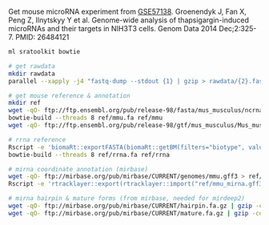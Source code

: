 Get mouse microRNA experiment from [GSE57138](https://www.ncbi.nlm.nih.gov/geo/query/acc.cgi?acc=GSE57138).
Groenendyk J, Fan X, Peng Z, Ilnytskyy Y et al. Genome-wide analysis of thapsigargin-induced microRNAs and their targets in NIH3T3 cells. Genom Data 2014 Dec;2:325-7. PMID: 26484121

```bash
ml sratoolkit bowtie

# get rawdata
mkdir rawdata
parallel --xapply -j4 "fastq-dump --stdout {1} | gzip > rawdata/{2}.fastq.gz" ::: SRR1269676 SRR1269677 SRR1269678 SRR1269679 ::: control1 control2 thapsigargin1 thapsigargin2

# get mouse reference & annotation
mkdir ref
wget -qO- ftp://ftp.ensembl.org/pub/release-98/fasta/mus_musculus/ncrna/Mus_musculus.GRCm38.ncrna.fa.gz | gzip -cd | sed 's/ /_/g' > ref/mmu.fa
bowtie-build --threads 8 ref/mmu.fa ref/mmu
wget -qO- ftp://ftp.ensembl.org/pub/release-98/gtf/mus_musculus/Mus_musculus.GRCm38.98.gtf.gz | gzip -cd > ref/mmu.gtf

# rrna reference
Rscript -e 'biomaRt::exportFASTA(biomaRt::getBM(filters="biotype", values="rRNA", attributes=c("gene_exon_intron", "ensembl_gene_id"), mart=biomaRt::useEnsembl("ensembl", dataset="mmusculus_gene_ensembl")), "ref/rrna.fa")'
bowtie-build --threads 8 ref/rrna.fa ref/rrna

# mirna coordinate annotation (mirbase)
wget -qO- ftp://mirbase.org/pub/mirbase/CURRENT/genomes/mmu.gff3 > ref/mmu_mirna.gff3
Rscript -e 'rtracklayer::export(rtracklayer::import("ref/mmu_mirna.gff3", format="gff3"), "ref/mmu_mirna.gtf", format="gtf")'

# mirna hairpin & mature forms (from mirbase, needed for mirdeep2)
wget -qO- ftp://mirbase.org/pub/mirbase/CURRENT/hairpin.fa.gz | gzip -cd | perl -lne 'if($_ =~ "^>") { $_ =~ tr/ /_/ } else { $_ =~ tr/actguACTGU/N/c } print $_;' > ref/hairpin.fa
wget -qO- ftp://mirbase.org/pub/mirbase/CURRENT/mature.fa.gz | gzip -cd | perl -lne 'if($_ =~ "^>") { $_ =~ tr/ /_/ } else { $_ =~ tr/actguACTGU/N/c } print $_;' > ref/mature.fa
```

